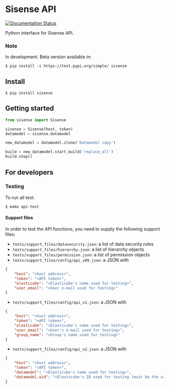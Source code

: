 # Sisense API
[![Documentation Status](https://readthedocs.org/projects/sisense/badge/?version=latest)](https://sisense.readthedocs.io/en/latest/?badge=latest)

Python interface for Sisense API.

### Note
In development. Beta version available in:
```shell script
$ pip install -i https://test.pypi.org/simple/ sisense
```

## Install
```shell script
$ pip install sisense
```

## Getting started
```python
from sisense import Sisense

sisense = Sisense(host, token)
datamodel = sisense.datamodel

new_datamodel = datamodel.clone('Datamodel copy')

build = new_datamodel.start_build('replace_all')
build.stop() 

```

## For developers
### Testing
To run all test:
```shell script
$ make api-test
```

#### Support files
In order to test the API functions, you need to supply the following support files:

- `tests/support_files/datasecurity.json`: a list of data security rules
- `tests/support_files/hierarchy.json`: a list of hierarchy objects
- `tests/support_files/permission.json`: a list of permission objects
- `tests/support_files/config/api_v09.json`: a JSON with
```json
{
    "host": "<host address>",
    "token": "<API token>",
    "elasticube": "<Elasticube's name used for testing>",
    "user_email": "<User e-mail used for testing>"
}
```
- `tests/support_files/config/api_v1.json`: a JSON with
```json
{
    "host": "<host address>",
    "token": "<API token>",
    "elasticube": "<Elasticube's name used for testing>",
    "user_email": "<User's e-mail used for testing>",
    "group_name": "<Group's name used for testing>"
}
```
- `tests/support_files/config/api_v2.json`: a JSON with
```json
{
    "host": "<host address>",
    "token": "<API token>",
    "datamodel": "<Elasticube's name used for testing>",
    "datamodel.oid": "<Elasticube's ID used for testing (must be the same datamodel)>",
}
```
